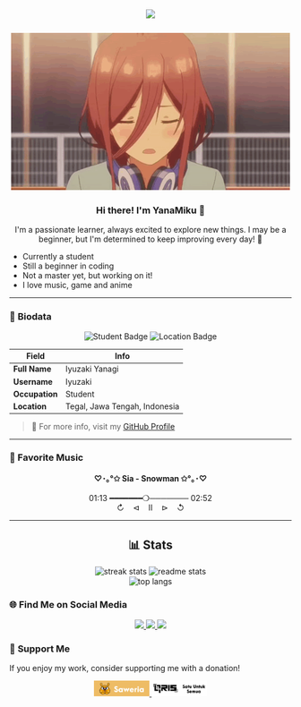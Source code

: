 <h1 align="center">
    <img src="https://readme-typing-svg.herokuapp.com/?font=Righteous&size=35&center=true&vCenter=true&width=500&height=100&duration=4000&color=800080&lines=Hello,+World!;I'm+YanaMiku;I'm+Student;" />
</h1>

<p align="center">
  <img src="https://github.com/YanaMiku-Project/database-public/blob/main/gif/nakano-miku.gif?raw=true" alt="animated banner" />
</p>

<h3 align="center">Hi there! I'm YanaMiku 👋</h3>

<p align="center">
  I'm a passionate learner, always excited to explore new things. I may be a beginner, but I'm determined to keep improving every day! 🚀

- Currently a student  
- Still a beginner in coding  
- Not a master yet, but working on it!  
- I love music, game and anime
</p>

---

### 📝 **Biodata**

<p align="center">
  <img src="https://img.shields.io/badge/Status-Student-blue?style=flat-square" alt="Student Badge"/>
  <img src="https://img.shields.io/badge/Location-Tegal,%20Jawa%20Tengah,%20Indonesia-green?style=flat-square" alt="Location Badge"/>
</p>

| Field       | Info                                 |
|-------------|--------------------------------------|
| **Full Name** | Iyuzaki Yanagi                       |
| **Username**  | Iyuzaki                              |
| **Occupation**| Student                              |
| **Location**  | Tegal, Jawa Tengah, Indonesia        |

> 💬 For more info, visit my [GitHub Profile](https://github.com/YanaMiku-BOTz)

---

### **🎵 Favorite Music**

<p align="center">
  <strong>♡･｡°✩ Sia - Snowman ✩°｡･♡</strong><br><br>
  01:13 ━━━━━━━❍─────── 02:52<br>
  ↻&nbsp;&nbsp;&nbsp;&nbsp;⊲&nbsp;&nbsp;&nbsp;&nbsp;Ⅱ&nbsp;&nbsp;&nbsp;&nbsp;⊳&nbsp;&nbsp;&nbsp;&nbsp;↺
</p>

---

<h2 align="center">📊 Stats</h2> 
  <div align="center"> 
  <img width="390" src="https://github-readme-streak-stats-salesp07.vercel.app/?user=YanaMiku-BOTz&count_private=true&theme=react&border_radius=10" alt="streak stats"/> 
  <img width="390" src="https://github-readme-stats-salesp07.vercel.app/api?username=YanaMiku-BOTz&count_private=true&show_icons=true&theme=react&rank_icon=github&border_radius=10" alt="readme stats" /> 
  <br/> 
  <img width="325" align="center" src="https://github-readme-stats-salesp07.vercel.app/api/top-langs/?username=YanaMiku-BOTz&hide=HTML&langs_count=8&layout=compact&theme=react&border_radius=10&size_weight=0.5&count_weight=0.5&exclude_repo=github-readme-stats" alt="top langs" /> 
</div>

### 🌐 **Find Me on Social Media**
<p align="center"> 
  <a href="https://instagram.com/yanamiku.shop"> <img src="https://img.shields.io/badge/Instagram-E4405F?style=for-the-badge&logo=instagram&logoColor=white" /> </a> 
  <a href="https://www.youtube.com/@IyuzakiYanagi"> <img src="https://img.shields.io/badge/YouTube-c4302b?style=for-the-badge&logo=youtube&logoColor=white" /> </a> 
  <a href="https://wa.me/6285793589243"> <img src="https://img.shields.io/badge/WhatsApp-25D366?style=for-the-badge&logo=whatsapp&logoColor=white" /> </a> 
</p>

### 💖 **Support Me**
If you enjoy my work, consider supporting me with a donation!
<p align="center"> 
  <a href="https://saweria.co/dimst">
    <img src="https://github.com/YanaMiku-Project/database-public/blob/main/image/20250515_190701.jpg?raw=true" width="99" height="28" />
  </a> 
  <a href="https://trakteer.id/ssa.api">
    <img src="https://github.com/YanaMiku-Project/database-public/blob/main/image/20250515_190646.jpg?raw=true" width="99" height="28" />
  </a>
</p>
